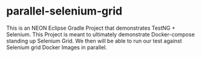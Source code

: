 # parallel-selenium-grid

This is an NEON Eclipse Gradle Project that demonstrates TestNG + Selenium.
This Project is meant to ultimately demonstrate Docker-compose standing up Selenium Grid. 
We then will be able to run our test against Selenium grid Docker Images in parallel.
